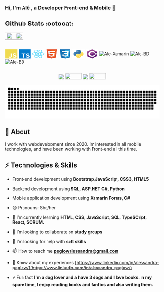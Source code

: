 
### Hi, I'm Alê , a Developer Front-end & Mobile 🥰

## Github Stats :octocat:
<center>
<table>
  <tr>
    <td><img align="left" padding-right="10px" src=https://github-readme-stats.vercel.app/api?username=alepeglow&show_icons=true&theme=dark ></td>
    <td><img align="left" padding-right="10px" src=https://github-readme-stats.vercel.app/api/top-langs/?username=alepeglow&show_icons=true&layout=compact&theme=dark></td>
  </tr>  
</table>
</center>

<div style="display: inline_block"><br>
  <img align="center" alt="Ale-Js" height="30" width="40" src="https://raw.githubusercontent.com/devicons/devicon/master/icons/javascript/javascript-plain.svg">
  <img align="center" alt="Ale-Ts" height="30" width="40" src="https://raw.githubusercontent.com/devicons/devicon/master/icons/typescript/typescript-plain.svg">
  <img align="center" alt="Ale-React" height="30" width="40" src="https://raw.githubusercontent.com/devicons/devicon/master/icons/react/react-original.svg">
  <img align="center" alt="Ale-HTML" height="30" width="40" src="https://raw.githubusercontent.com/devicons/devicon/master/icons/html5/html5-original.svg">
  <img align="center" alt="Ale-CSS" height="30" width="40" src="https://raw.githubusercontent.com/devicons/devicon/master/icons/css3/css3-original.svg">
  <img align="center" alt="Ale-Python" height="30" width="40" src="https://raw.githubusercontent.com/devicons/devicon/master/icons/python/python-original.svg">
  <img align="center" alt="Ale-Csharp" height="30" width="40" src="https://raw.githubusercontent.com/devicons/devicon/master/icons/csharp/csharp-original.svg">
  <img align="center" alt="Ale-Xamarin" height="40" width="60" src="https://img.shields.io/badge/Xamarin-3498DB?style=for-the-badge&logo=xamarin&logoColor=white">
  <img align="center" alt="Ale-BD" height="40" width="60" src="https://img.shields.io/badge/MySQL-00000F?style=for-the-badge&logo=mysql&logoColor=white">
  <img align="center" alt="Ale-BD" height="40" width="60" src="https://img.shields.io/badge/Bootstrap-563D7C?style=for-the-badge&logo=bootstrap&logoColor=white">
  
 ##
 
 <p align="center">
   <a href="https://www.linkedin.com/in/alessandra-peglow/"><img src="https://img.shields.io/badge/-alepeglow-purple?style=flat&logo=Linkedin&logoColor=white" target="_blank"/></a>
  <a href="https://www.instagram.com/alepeglow_/"><img src="https://img.shields.io/badge/Instagram-E4405F?style=for-the-badge&logo=instagram&logoColor=white" height="20" width="55" target="_blank"/></a>
  <a href="mailto:peglowalessandra@gmail.com"><img src="https://img.shields.io/badge/-peglowalessandra@gmail.com-c14438?style=flat&logo=Gmail&logoColor=white" target="_blank"/></a>
  <a href="https://gitlab.com/alepeglow" ><img src="https://img.shields.io/badge/GitLab-330F63?style=for-the-badge&logo=gitlab&logoColor=white" height="20" width="55" target="_blank"/></a>
   
   ![Snake animation](https://github.com/alepeglow/alepeglow/blob/output/github-contribution-grid-snake.svg)
</p>
  
  
## 🖖 About
I work with webdevelopment since 2020. Im interested in all  mobile technologies, and have been working with Front-end  all this time.

## ⚡ Technologies & Skills
- Front-end development using **Bootstrap,JavaScript, CSS3, HTML5**
- Backend development using **SQL, ASP.NET C#, Python**
- Mobile application development using **Xamarin Forms, C#**

- 😄 Pronouns: She/her
- 🌱 I’m currently learning **HTML, CSS, JavaScript, SQL, TypeSCript, React, SCRUM.**

- 👯 I’m looking to collaborate on **study groups**

- 🤝 I’m looking for help with **soft skills**

- 📫 How to reach me **peglowalessandra@gmail.com**

- 📄 Know about my experiences [https://www.linkedin.com/in/alessandra-peglow/](https://www.linkedin.com/in/alessandra-peglow/)

- ⚡ Fun fact **I'm a dog lover and a have 3 dogs and I love books. In my spare time, I enjoy reading books and fanfics and also writing them.**


<!--


Here are some ideas to get you started:

- 🔭 I’m currently working on ...
- 🌱 I’m currently learning ...
- 👯 I’m looking to collaborate on ...
- 🤔 I’m looking for help with ...

- 💬 Ask me about ...
- 📫 How to reach me: ...
- 😄 Pronouns: ...
- ⚡ Fun fact: ...
-->
